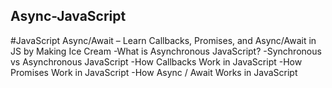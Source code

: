 ## Async-JavaScript
#JavaScript Async/Await  – Learn Callbacks, Promises, and Async/Await in JS by Making Ice Cream 
-What is Asynchronous JavaScript?
-Synchronous vs Asynchronous JavaScript
-How Callbacks Work in JavaScript
-How Promises Work in JavaScript
-How Async / Await Works in JavaScript
